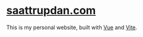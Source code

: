 # [saattrupdan.com](https://www.saattrupdan.com)

This is my personal website, built with [Vue](https://vuejs.org/) and
[Vite](https://vitejs.dev/).
